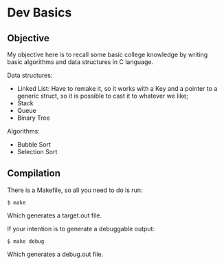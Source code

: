 # Dev Basics

## Objective
My objective here is to recall some basic college knowledge by writing basic algorithms and data structures in C language.

Data structures:
* Linked List: Have to remake it, so it works with a Key and a pointer to a generic struct, so it is possible to cast it to whatever we like;
* Stack
* Queue
* Binary Tree

Algorithms:
* Bubble Sort
* Selection Sort

## Compilation
There is a Makefile, so all you need to do is run:
```
$ make
```
Which generates a target.out file.

If your intention is to generate a debuggable output:
```
$ make debug
```
Which generates a debug.out file.